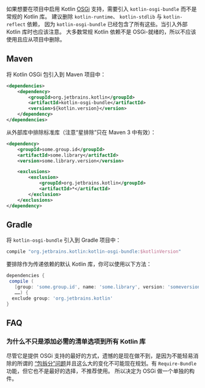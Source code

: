 [//]: # (title: Kotlin 与 OSGi)

如果想要在项目中启用 Kotlin [OSGi](https://www.osgi.org/) 支持，需要引入 `kotlin-osgi-bundle` 而不是<!--
-->常规的 Kotlin 库。 建议删除 `kotlin-runtime`、 `kotlin-stdlib` 与 `kotlin-reflect` 依赖，
因为 `kotlin-osgi-bundle` 已经包含了所有这些。当引入外部 Kotlin 库时也应该注意。
大多数常规 Kotlin 依赖不是 OSGi-就绪的，所以不应该使用且应从项目中删除<!--
-->。

## Maven

将 Kotlin OSGi 包引入到 Maven 项目中：

```xml
<dependencies>
    <dependency>
        <groupId>org.jetbrains.kotlin</groupId>
        <artifactId>kotlin-osgi-bundle</artifactId>
        <version>${kotlin.version}</version>
    </dependency>
</dependencies>
```

从外部库中排除标准库（注意“星排除”只在 Maven 3 中有效）：

```xml
<dependency>
    <groupId>some.group.id</groupId>
    <artifactId>some.library</artifactId>
    <version>some.library.version</version>

    <exclusions>
        <exclusion>
            <groupId>org.jetbrains.kotlin</groupId>
            <artifactId>*</artifactId>
        </exclusion>
    </exclusions>
</dependency>
```

## Gradle

将 `kotlin-osgi-bundle` 引入到 Gradle 项目中：

```groovy
compile "org.jetbrains.kotlin:kotlin-osgi-bundle:$kotlinVersion"
```

要排除作为传递依赖的默认 Kotlin 库，你可以使用以下方法：

```groovy
dependencies {
 compile (
   [group: 'some.group.id', name: 'some.library', version: 'someversion'],
   ……) {
  exclude group: 'org.jetbrains.kotlin'
}
```

## FAQ

### 为什么不只是添加必需的清单选项到所有 Kotlin 库

尽管它是提供 OSGi 支持的最好的方式，遗憾的是现在做不到，是因为不能轻易消除的所谓的
[“包拆分”问题](http://wiki.osgi.org/wiki/Split_Packages)并且这么大的变化<!--
-->不可能现在规划。有 `Require-Bundle` 功能，但它也不是最好的选择，不推荐使用。
所以决定为 OSGi 做一个单独的构件。

